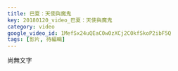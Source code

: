 ```yaml
---
title: 巴夏：天使與魔鬼
key: 20180120_video_巴夏：天使與魔鬼
category: video
google_video_id: 1MefSx24uQEaC0w0zXCj2C0kfSkoP2ibF5Q
tags: [影片, 待編輯]
---
```


尚無文字
